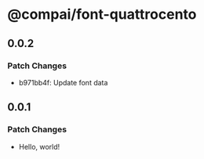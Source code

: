 # @compai/font-quattrocento

## 0.0.2

### Patch Changes

- b971bb4f: Update font data

## 0.0.1

### Patch Changes

- Hello, world!
